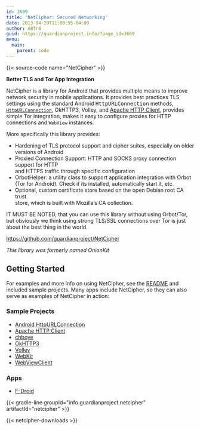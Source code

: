```yaml
---
id: 3609
title: 'NetCipher: Secured Networking'
date: 2013-04-29T11:00:55-04:00
author: n8fr8
guid: https://guardianproject.info/?page_id=3609
menu:
  main:
    parent: code
---
```


{{< source-code name="NetCipher" >}}

**Better TLS and Tor App Integration**

NetCipher is a library for Android that provides multiple means to
improve network security in mobile applications. It provides best
practices TLS settings using the standard Android <tt>HttpURLConnection</tt> methods, <a
href="https://developer.android.com/reference/java/net/HttpURLConnection.html"
target="_blank"><code>HttpURLConnection</code></a>, OkHTTP3, Volley, and <a
href="https://hc.apache.org/httpcomponents-client-4.3.x/index.html"
target="_blank">Apache HTTP Client</a>, provides simple Tor
integration, makes it easy to configure proxies for HTTP connections
and <code>WebView</code> instances.

More specifically this library provides:

  * Hardening of TLS protocol support and cipher suites, especially on older  
    versions of Android
  * Proxied Connection Support: HTTP and SOCKS proxy connection support for HTTP  
    and HTTPS traffic through specific configuration
  * OrbotHelper: a utility class to support application integration with Orbot  
    (Tor for Android). Check if its installed, automatically start it, etc.
  * Optional, custom certificate store based on the open Debian root CA trust  
    store, which is built with Mozilla&#8217;s CA collection.

IT MUST BE NOTED, that you can use this library without using Orbot/Tor, but obviously we think using strong TLS/SSL connections over Tor is just about the best thing in the world.

<a title="onionkit" href="https://github.com/guardianproject/NetCipher" target="_blank">https://github.com/guardianproject/NetCipher</a>

_This library was formerly named OnionKit_

## Getting Started

For examples and more info on using NetCipher, see the <a
href="https://github.com/guardianproject/NetCipher#readme"
target="_blank">README</a> and included sample projects.  Many apps
include NetCipher, so they can also serve as examples of NetCipher in
action:

### Sample Projects

* [Android HttpURLConnection](https://github.com/guardianproject/NetCipher/tree/master/sample-hurl)
* [Apache HTTP Client](https://github.com/guardianproject/NetCipher/tree/master/sample-httpclient)
* [chboye](https://github.com/guardianproject/NetCipher/tree/master/sample-chboye)
* [OkHTTP3](https://github.com/guardianproject/NetCipher/tree/master/sample-okhttp3)
* [Volley](https://github.com/guardianproject/NetCipher/tree/master/sample-volley)
* [WebKit](https://github.com/guardianproject/NetCipher/tree/master/sample-webkit)
* [WebViewClient](https://github.com/guardianproject/NetCipher/tree/master/sample-webviewclient)


### Apps

* <a href="https://gitlab.com/fdroid/fdroidclient/commit/2c88703588a6192cbf3ffd7ccb8d01b65c693ed3" target="_blank">F-Droid</a>

{{< gradle-line groupId="info.guardianproject.netcipher" artifactId="netcipher" >}}

{{< netcipher-downloads >}}
